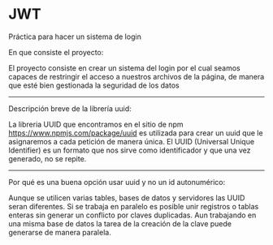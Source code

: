 # JWT
Práctica para hacer un sistema de login 


En que consiste el proyecto:

El proyecto consiste en crear un sistema del login por el cual seamos capaces de restringir el acceso a nuestros archivos de la página, de manera que esté bien gestionada la seguridad de los datos

---------------------------------------
Descripción breve de la librería uuid:

La libreria UUID que encontramos en el sitio de npm https://www.npmjs.com/package/uuid  es utilizada para crear un uuid que le asignaremos a cada petición de manera única.
El UUID (Universal Unique Identifier) es un formato que nos sirve como identificador y que una vez generado, no se repite.

---------------------------------------
Por qué es una buena opción usar uuid y no un id autonumérico:

Aunque se utilicen varias tables, bases de datos y servidores las UUID seran diferentes. Si se trabaja en paralelo es posible unir registros o tablas enteras sin generar un conflicto por claves duplicadas. Aun trabajando en una misma base de datos la tarea de la creación de la clave puede generarse de manera paralela.
